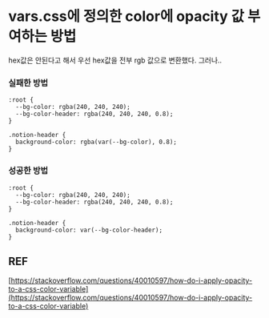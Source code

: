 # vars.css에 정의한 color에 opacity 값 부여하는 방법

hex값은 안된다고 해서 우선 hex값을 전부 rgb 값으로 변환했다. 그러나..

### 실패한 방법

```
:root {
  --bg-color: rgba(240, 240, 240);
  --bg-color-header: rgba(240, 240, 240, 0.8);
}

.notion-header {
  background-color: rgba(var(--bg-color), 0.8);
}
```

### 성공한 방법

```
:root {
  --bg-color: rgba(240, 240, 240);
  --bg-color-header: rgba(240, 240, 240, 0.8);
}

.notion-header {
  background-color: var(--bg-color-header);
}
```

## REF

[https://stackoverflow.com/questions/40010597/how-do-i-apply-opacity-to-a-css-color-variable](https://stackoverflow.com/questions/40010597/how-do-i-apply-opacity-to-a-css-color-variable)
